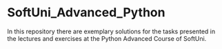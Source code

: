 # SoftUni_Advanced_Python
In this repository there are exemplary solutions for the tasks presented in the lectures and exercises at the Python Advanced Course of SoftUni.
